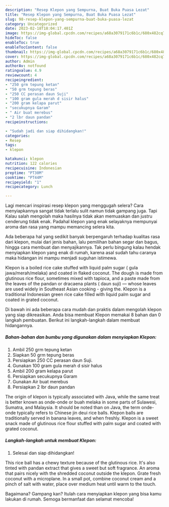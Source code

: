 ```yaml
---
description: "Resep Klepon yang Sempurna, Buat Buka Puasa Lezat"
title: "Resep Klepon yang Sempurna, Buat Buka Puasa Lezat"
slug: 98-resep-klepon-yang-sempurna-buat-buka-puasa-lezat
category: Uncategorized
date: 2023-02-18T18:04:17.401Z
image: https://img-global.cpcdn.com/recipes/a68a3079171c6b1c/680x482cq70/klepon-foto-resep-utama.jpg
hideToc: false
enableToc: true
enableTocContent: false
thumbnail: https://img-global.cpcdn.com/recipes/a68a3079171c6b1c/680x482cq70/klepon-foto-resep-utama.jpg
cover: https://img-global.cpcdn.com/recipes/a68a3079171c6b1c/680x482cq70/klepon-foto-resep-utama.jpg
author: Admin
authorAv: notfound
ratingvalue: 4.9
reviewcount: 4
recipeingredient:
- "250 grm tepung ketan"
- "50 grm tepung beras"
- "250 CC perasan daun Suji"
- "100 gram gula merah d sisir halus"
- "200 gram kelapa parut"
- "secukupnya Garam"
- " Air buat merebus"
- "2 lbr daun pandan"
recipeinstructions:

- "Sudah jadi dan siap dihidangkan!"
categories:
- Resep
tags:
- klepon

katakunci: klepon 
nutrition: 122 calories
recipecuisine: Indonesian
preptime: "PT30M"
cooktime: "PT44M"
recipeyield: "1"
recipecategory: Lunch

---
```



Lagi mencari inspirasi resep klepon yang menggugah selera? Cara menyiapkannya sangat tidak terlalu sulit namun tidak gampang juga. Tapi Kalau salah mengolah maka hasilnya tidak akan memuaskan dan justru cenderung tidak enak. Padahal klepon yang enak selayaknya mempunyai aroma dan rasa yang mampu memancing selera kita.


Ada beberapa hal yang sedikit banyak berpengaruh terhadap kualitas rasa dari klepon, mulai dari jenis bahan, lalu pemilihan bahan segar dan bagus, hingga cara membuat dan menyajikannya. Tak perlu bingung kalau hendak menyiapkan klepon yang enak di rumah, karena asal sudah tahu caranya maka hidangan ini mampu menjadi suguhan istimewa.

Klepon is a boiled rice cake stuffed with liquid palm sugar ( gula jawa/merah/melaka) and coated in flaked coconut. The dough is made from glutinous rice flour, sometimes mixed with tapioca, and a paste made from the leaves of the pandan or dracaena plants ( daun suji) — whose leaves are used widely in Southeast Asian cooking - giving the. Klepon is a traditional Indonesian green rice cake filled with liquid palm sugar and coated in grated coconut.


Di bawah ini ada beberapa cara mudah dan praktis dalam mengolah klepon yang siap dikreasikan. Anda bisa membuat Klepon memakai 8 bahan dan 0 langkah pembuatan. Berikut ini langkah-langkah dalam membuat hidangannya.

<!--inarticleads1-->

##### Bahan-bahan dan bumbu yang digunakan dalam menyiapkan Klepon:

1. Ambil 250 grm tepung ketan
1. Siapkan 50 grm tepung beras
1. Persiapkan 250 CC perasan daun Suji.
1. Gunakan 100 gram gula merah d sisir halus
1. Ambil 200 gram kelapa parut
1. Persiapkan secukupnya Garam
1. Gunakan  Air buat merebus
1. Persiapkan 2 lbr daun pandan


The origin of klepon is typically associated with Java, while the same treat is better known as onde-onde or buah melaka in some parts of Sulawesi, Sumatra, and Malaysia. It should be noted than on Java, the term onde-onde typically refers to Chinese jin deui rice balls. Klepon balls are traditionally served in banana leaves, and when freshly. Klepon is a sweet snack made of glutinous rice flour stuffed with palm sugar and coated with grated coconut. 

<!--inarticleads2-->

##### Langkah-langkah untuk membuat Klepon:


1. Selesai dan siap dihidangkan!

This rice ball has a chewy texture because of the glutinous rice. It&#39;s also tinted with pandan extract that gives a sweet but soft fragrance. An aroma that pairs nicely with the shredded coconut outside the klepon. Grate fresh coconut with a microplane. In a small pot, combine coconut cream and a pinch of salt with water, place over medium heat until warm to the touch. 

Bagaimana? Gampang kan? Itulah cara menyiapkan klepon yang bisa kamu lakukan di rumah. Semoga bermanfaat dan selamat mencoba!
